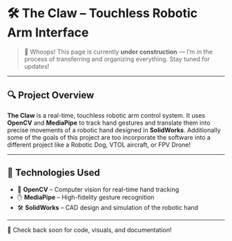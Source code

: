 # 🛠️ The Claw – Touchless Robotic Arm Interface

> 🚧 Whoops! This page is currently **under construction** — I’m in the process of transferring and organizing everything. Stay tuned for updates!

---

## 🔍 Project Overview

**The Claw** is a real-time, touchless robotic arm control system. It uses **OpenCV** and **MediaPipe** to track hand gestures and translate them into precise movements of a robotic hand designed in **SolidWorks**. Additionally some of the goals of this project are too incorporate the software into a different project like a Robotic Dog, VTOL aircraft, or FPV Drone!

---

## 🧰 Technologies Used
- 🎯 **OpenCV** – Computer vision for real-time hand tracking  
- ✋ **MediaPipe** – High-fidelity gesture recognition  
- 🛠️ **SolidWorks** – CAD design and simulation of the robotic hand

---

📌 Check back soon for code, visuals, and documentation!
